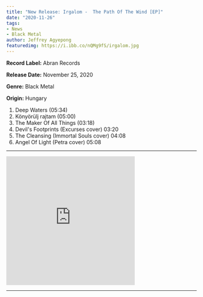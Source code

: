 ```yaml
---
title: "New Release: Irgalom -  The Path Of The Wind [EP]"
date: "2020-11-26"
tags:
- News
- Black Metal
author: Jeffrey Agyepong
featuredimg: https://i.ibb.co/nQMg9fS/irgalom.jpg
---
```


**Record Label:** Abran Records

**Release Date:** November 25, 2020

**Genre:** Black Metal

**Origin:** Hungary

1. Deep Waters (05:34) 
2. Könyörülj rajtam (05:00) 
3. The Maker Of All Things (03:18) 
4. Devil's Footprints (Excurses cover) 03:20 
5. The Cleansing (Immortal Souls cover) 04:08 
6. Angel Of Light (Petra cover) 05:08

* * *

<iframe style="border: 0; width: 340px; height: 340px;" src="https://bandcamp.com/EmbeddedPlayer/album=3050171965/size=large/bgcol=ffffff/linkcol=0687f5/artwork=small/transparent=true/" seamless><a href="https://abran.bandcamp.com/album/the-path-of-the-wind-2">The Path Of The Wind by Irgalom</a></iframe>

* * *
